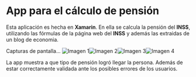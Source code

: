 # App para el cálculo de pensión

Esta aplicación es hecha en **Xamarin**.
En ella se calcula la pensión del **INSS**, utilizando las fórmulas de la página web del **INSS** y además las extraidas de un blog de economia.

Capturas de pantalla...
![Imagen 1](https://i.postimg.cc/C5dXZt5h/messages-0.jpg "Imagen 1")![Imagen 2](https://i.postimg.cc/3Rtzx7Kf/messages-0-1.jpg "Imagen 2")![Imagen 3](https://i.postimg.cc/1tmLS4ZN/messages-0-2.jpg "Imagen 3")![Imagen 4](https://i.postimg.cc/9ftvsZsh/messages-0-3.jpg "Imagen 4")

La app muestra a que tipo de pensión logró llegar la persona. Además de estar correctamente validada ante los posibles errores de los usuarios.

